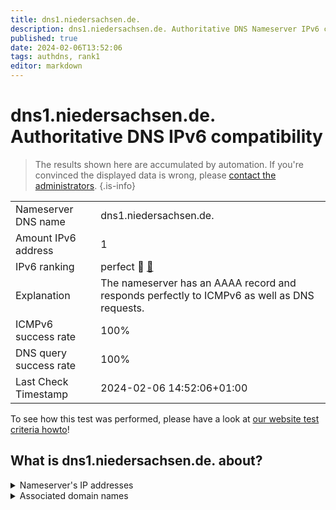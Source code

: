 ```yaml
---
title: dns1.niedersachsen.de.
description: dns1.niedersachsen.de. Authoritative DNS Nameserver IPv6 compatibility
published: true
date: 2024-02-06T13:52:06
tags: authdns, rank1
editor: markdown
---
```


# dns1.niedersachsen.de. Authoritative DNS IPv6 compatibility

> The results shown here are accumulated by automation. If you're convinced the displayed data is wrong, please [contact the administrators](/howto/chat). 
{.is-info}




|   |   |
| - | - |
| Nameserver DNS name | dns1.niedersachsen.de.
| Amount IPv6 address | 1
| IPv6 ranking | perfect :1st_place_medal: [🔗](/howto/ranking) |
| Explanation | The nameserver has an AAAA record and responds perfectly to ICMPv6 as well as DNS requests. |
| ICMPv6 success rate | 100%|
| DNS query success rate | 100% |
| Last Check Timestamp | 2024-02-06 14:52:06+01:00 |

To see how this test was performed, please have a look at [our website test criteria howto](/howto/testcriteria/authdns)!


## What is dns1.niedersachsen.de. about?




<details>
<summary>Nameserver's IP addresses</summary>

2001:638:607:25c0::131

</details>



<details>
<summary>Associated domain names</summary>

www.niedersachsen.de

</details>
